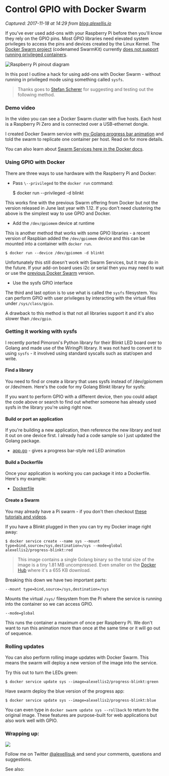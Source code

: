 # Control GPIO with Docker Swarm

_Captured: 2017-11-18 at 14:29 from [blog.alexellis.io](https://blog.alexellis.io/gpio-on-swarm/)_

If you've ever used add-ons with your Raspberry Pi before then you'll know they rely on the GPIO pins. Most GPIO libraries need elevated system privileges to access the pins and devices created by the Linux Kernel. The [Docker Swarm project](https://docs.docker.com/engine/swarm/swarm-tutorial/deploy-service/) (codenamed SwarmKit) currently [does not support running privileged containers](https://github.com/docker/swarmkit/issues/1244).

![Raspberry Pi pinout diagram](https://blog.alexellis.io/content/images/2017/02/Raspberry-Pi-Model-Zero-Mini-PC.jpg)

In this post I outline a hack for using add-ons with Docker Swarm - without running in privileged mode using something called `sysfs`.

> Thanks goes to [Stefan Scherer](https://twitter.com/stefscherer) for suggesting and testing out the following method.

### Demo video

In the video you can see a Docker Swarm cluster with five hosts. Each host is a Raspberry Pi Zero and is connected over a USB-ethernet dongle.

I created Docker Swarm service with [my Golang progress bar animation](https://github.com/alexellis/blinkt_go_examples/blob/master/sysfs/progress/app.go) and told the swarm to replicate one container per host. Read on for more details.

You can also learn about [Swarm Services here in the Docker docs](https://docs.docker.com/engine/swarm/swarm-tutorial/deploy-service/).

### Using GPIO with Docker

There are three ways to use hardware with the Raspberry Pi and Docker:

  * Pass `\--privileged` to the `docker run` command:
    
    
    $ docker run --privileged -d blinkt
    

This works fine with the previous Swarm offering from Docker but not the version released in June last year with 1.12. If you don't need clustering the above is the simplest way to use GPIO and Docker.

  * Add the `/dev/gpiomem` device at runtime

This is another method that works with some GPIO libraries - a recent version of Raspbian added the `/dev/gpiomem` device and this can be mounted into a container with `docker run`.
    
    
    $ docker run --device /dev/gpiomem -d blinkt
    

Unfortunately this still doesn't work with Swarm Services, but it may do in the future. If your add-on board uses i2c or serial then you may need to wait or use the [previous Docker Swarm](https://github.com/docker/swarm) version.

  * Use the sysfs GPIO interface

The third and last option is to use what is called the `sysfs` filesystem. You can perform GPIO with user privileges by interacting with the virtual files under `/sys/class/gpio`.

A drawback to this method is that not all libraries support it and it's also slower than `/dev/gpio`.

### Getting it working with sysfs

I recently ported Pimoroni's Python library for their Blinkt LED board over to Golang and made use of the WiringPi library. It was not hard to convert it to using `sysfs` \- it involved using standard syscalls such as stat/open and write.

#### Find a library

You need to find or create a library that uses sysfs instead of /dev/gpiomem or /dev/mem. Here's the code for my Golang Blinkt library for sysfs:

If you want to perform GPIO with a different device, then you could adapt the code above or search to find out whether someone has already used sysfs in the library you're using right now.

#### Build or port an application

If you're building a new application, then reference the new library and test it out on one device first. I already had a code sample so I just updated the Golang package.

  * [app.go](https://github.com/alexellis/blinkt_go_examples/blob/master/sysfs/progress/app.go) \- gives a progress bar-style red LED animation

#### Build a Dockerfile

Once your application is working you can package it into a Dockerfile. Here's my example:

  * [Dockerfile](https://github.com/alexellis/blinkt_go_examples/blob/master/sysfs/progress/Dockerfile)

#### Create a Swarm

You may already have a Pi swarm - if you don't then checkout [these tutorials and videos](http://blog.alexellis.io/tag/swarm/).

If you have a Blinkt plugged in then you can try my Docker image right away:
    
    
    $ docker service create --name sys --mount type=bind,source=/sys,destination=/sys --mode=global alexellis2/progress-blinkt:red
    

> This image contains a single Golang binary so the total size of the image is a tiny 1.81 MB uncompressed. Even smaller on the [Docker Hub](https://hub.docker.com/r/alexellis2/progress-blinkt/tags/) where it's a 655 KB download.

Breaking this down we have two important parts:
    
    
    --mount type=bind,source=/sys,destination=/sys
    

Mounts the virtual `/sys/` filesystem from the Pi where the service is running into the container so we can access GPIO.
    
    
    --mode=global
    

This runs the container a maximum of once per Raspberry Pi. We don't want to run this animation more than once at the same time or it will go out of sequence.

### Rolling updates

You can also perform rolling image updates with Docker Swarm. This means the swarm will deploy a new version of the image into the service.

Try this out to turn the LEDs green:
    
    
    $ docker service update sys --image=alexellis2/progress-blinkt:green
    

Have swarm deploy the blue version of the progress app:
    
    
    $ docker service update sys --image=alexellis2/progress-blinkt:blue
    

You can even type in `docker swarm update sys --rollback` to return to the original image. These features are purpose-built for web applications but also work well with GPIO.

### Wrapping up:

![](http://blog.alexellis.io/content/images/2017/02/ideas.jpg)

Follow me on Twitter [@alexellisuk](https://twitter.com/alexellisuk) and send your comments, questions and suggestions.

See also:
